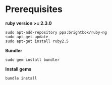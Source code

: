 # Prerequisites

**ruby version >= 2.3.0**

```
sudo apt-add-repository ppa:brightbox/ruby-ng
sudo apt-get update
sudo apt-get install ruby2.5
```

**Bundler**

`sudo gem install bundler`

**Install gems**

`bundle install`
